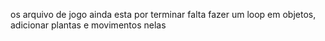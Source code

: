 os arquivo de jogo ainda esta por terminar 
falta fazer um loop em objetos, adicionar plantas e movimentos nelas